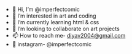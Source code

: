 - 👋 Hi, I’m @imperfectcomic
- 👀 I’m interested in art and coding
- 🌱 I’m currently learning html & css
- 💞️ I’m looking to collaborate on art projects
- 📫 How to reach me- diyav2004@gmail.com
- 👋 instagram- @imperfectcomic

<!---
imperfectcomic/imperfectcomic is a ✨ special ✨ repository because its `README.md` (this file) appears on your GitHub profile.
You can click the Preview link to take a look at your changes.
--->
